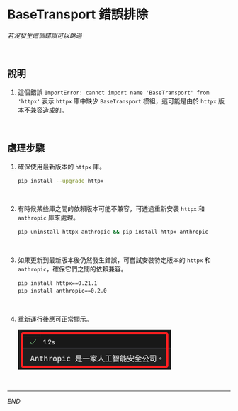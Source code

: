 # BaseTransport 錯誤排除

_若沒發生這個錯誤可以跳過_

<br>

## 說明

1. 這個錯誤 `ImportError: cannot import name 'BaseTransport' from 'httpx'` 表示 `httpx` 庫中缺少 `BaseTransport` 模組，這可能是由於 `httpx` 版本不兼容造成的。

<br>

## 處理步驟

1. 確保使用最新版本的 `httpx` 庫。

    ```bash
    pip install --upgrade httpx
    ```

<br>

2. 有時候某些庫之間的依賴版本可能不兼容，可透過重新安裝 `httpx` 和 `anthropic` 庫來處理。

    ```bash
    pip uninstall httpx anthropic && pip install httpx anthropic
    ```

<br>

3. 如果更新到最新版本後仍然發生錯誤，可嘗試安裝特定版本的 `httpx` 和 `anthropic`，確保它們之間的依賴兼容。

    ```bash
    pip install httpx==0.21.1
    pip install anthropic==0.2.0
    ```

<br>

4. 重新運行後應可正常顯示。

    ![](images/img_12.png)

<br>

___

_END_